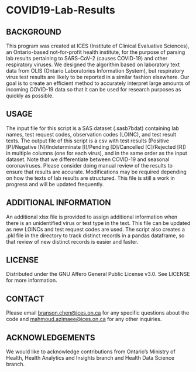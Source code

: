 # COVID19-Lab-Results


BACKGROUND
----------
This program was created at ICES (Institute of Clinical Evaluative Sciences), an Ontario-based not-for-profit health institute, for the purpose of parsing lab results pertaining to SARS-CoV-2 (causes COVID-19) and other respiratory viruses. We designed the algorithm based on laboratory text data from OLIS (Ontario Laboratories Information System), but respiratory virus test results are likely to be reported in a similar fashion elsewhere. Our goal is to create an efficient method to accurately interpret large amounts of incoming COVID-19 data so that it can be used for research purposes as quickly as possible. 

USAGE
-----
The input file for this script is a SAS dataset (.sasb7bdat) containing lab names, test request codes, observation codes (LOINC), and test result texts. The output file of this script is a csv with test results (Positive [P]/Negative [N]/Indeterminate [I]/Pending [D]/Cancelled [C]/Rejected [R]) in multiple columns (one for each virus), and in the same order as the input dataset. Note that we differentiate between COVID-19 and seasonal coronaviruses. Please consider doing manual review of the results to ensure that results are accurate. Modifications may be required depending on how the texts of lab results are structured. This file is still a work in progress and will be updated frequently.

ADDITIONAL INFORMATION
----------------------
An additional xlsx file is provided to assign additional information when there is an unidentified virus or test type in the text. This file can be updated as new LOINCs and test request codes are used. The script also creates a .pkl file in the directory to track distinct records in a pandas dataframe, so that review of new distinct records is easier and faster. 

LICENSE
-------
Distributed under the GNU Affero General Public License v3.0. See LICENSE for more information.

CONTACT
-------
Please email branson.chen@ices.on.ca for any specific questions about the code and mahmoud.azimaee@ices.on.ca for any other inquiries.

ACKNOWLEDGEMENTS
----------------
We would like to acknowledge contributions from Ontario’s Ministry of Health, Health Analytics and Insights branch and Health Data Science branch.
